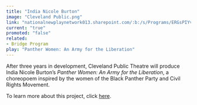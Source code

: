 ```yaml
---
title: "India Nicole Burton"
image: "Cleveland Public.png"
link: "nationalnewplaynetwork013.sharepoint.com/:b:/s/Programs/ERGsPIYv0EBIrHSlzSCjXyYBDGCFyjHon_gA9TzY-GZcUw?e=NCkACU"
current: "true"
promoted: "false"
related:
- Bridge Program
play: "Panther Women: An Army for the Liberation"
---
```

After three years in development, Cleveland Public Theatre will produce India Nicole Burton’s *Panther Women: An Army for the Liberation*, a choreopoem inspired by the women of the Black Panther Party and Civil Rights Movement. 

To learn more about this project, click [here](https://nationalnewplaynetwork013.sharepoint.com/:b:/s/Programs/ERGsPIYv0EBIrHSlzSCjXyYBDGCFyjHon_gA9TzY-GZcUw?e=NCkACU).
